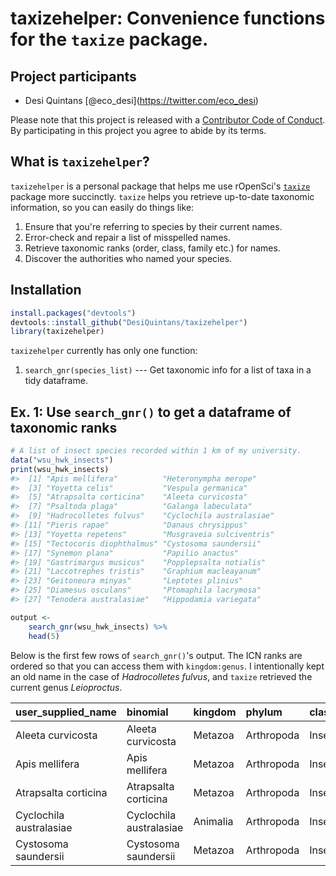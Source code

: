 <!-- README.md is generated from README.Rmd. Please edit that file -->
taxizehelper: Convenience functions for the `taxize` package.
=============================================================

Project participants
--------------------

-   Desi Quintans \[@eco\_desi\](<https://twitter.com/eco_desi>)

Please note that this project is released with a [Contributor Code of Conduct](CONDUCT.md). By participating in this project you agree to abide by its terms.

What is `taxizehelper`?
-----------------------

`taxizehelper` is a personal package that helps me use rOpenSci's [`taxize`](https://ropensci.org/tutorials/taxize_tutorial/) package more succinctly. `taxize` helps you retrieve up-to-date taxonomic information, so you can easily do things like:

1.  Ensure that you're referring to species by their current names.
2.  Error-check and repair a list of misspelled names.
3.  Retrieve taxonomic ranks (order, class, family etc.) for names.
4.  Discover the authorities who named your species.

Installation
------------

``` r
install.packages("devtools")
devtools::install_github("DesiQuintans/taxizehelper")
library(taxizehelper)
```

`taxizehelper` currently has only one function:

1.  `search_gnr(species_list)` --- Get taxonomic info for a list of taxa in a tidy dataframe.

Ex. 1: Use `search_gnr()` to get a dataframe of taxonomic ranks
---------------------------------------------------------------

``` r
# A list of insect species recorded within 1 km of my university.
data("wsu_hwk_insects")
print(wsu_hwk_insects)
#>  [1] "Apis mellifera"          "Heteronympha merope"    
#>  [3] "Yoyetta celis"           "Vespula germanica"      
#>  [5] "Atrapsalta corticina"    "Aleeta curvicosta"      
#>  [7] "Psaltoda plaga"          "Galanga labeculata"     
#>  [9] "Hadrocolletes fulvus"    "Cyclochila australasiae"
#> [11] "Pieris rapae"            "Danaus chrysippus"      
#> [13] "Yoyetta repetens"        "Musgraveia sulciventris"
#> [15] "Tectocoris diophthalmus" "Cystosoma saundersii"   
#> [17] "Synemon plana"           "Papilio anactus"        
#> [19] "Gastrimargus musicus"    "Popplepsalta notialis"  
#> [21] "Laccotrephes tristis"    "Graphium macleayanum"   
#> [23] "Geitoneura minyas"       "Leptotes plinius"       
#> [25] "Diamesus osculans"       "Ptomaphila lacrymosa"   
#> [27] "Tenodera australasiae"   "Hippodamia variegata"

output <- 
    search_gnr(wsu_hwk_insects) %>% 
    head(5)
```

Below is the first few rows of `search_gnr()`'s output. The ICN ranks are ordered so that you can access them with `kingdom:genus`. I intentionally kept an old name in the case of *Hadrocolletes fulvus*, and `taxize` retrieved the current genus *Leioproctus*.

| user\_supplied\_name    | binomial                | kingdom  | phylum     | class   | order       | family    | genus      | superkingdom | superclass | subclass  | infraclass | cohort       | suborder        | infraorder   | superfamily | subfamily    | tribe        | subtribe | subgenus | path                                                                                                                                                                                                                                                                                                          | ranks                                                                                                                                                         |
|:------------------------|:------------------------|:---------|:-----------|:--------|:------------|:----------|:-----------|:-------------|:-----------|:----------|:-----------|:-------------|:----------------|:-------------|:------------|:-------------|:-------------|:---------|:---------|:--------------------------------------------------------------------------------------------------------------------------------------------------------------------------------------------------------------------------------------------------------------------------------------------------------------|:--------------------------------------------------------------------------------------------------------------------------------------------------------------|
| Aleeta curvicosta       | Aleeta curvicosta       | Metazoa  | Arthropoda | Insecta | Hemiptera   | Cicadidae | Aleeta     | Eukaryota    | Hexapoda   | Pterygota | Neoptera   | Paraneoptera | Auchenorrhyncha | Cicadomorpha | Cicadoidea  | Cicadettinae | Taphurini    |          |          | |Eukaryota|Opisthokonta|Metazoa|Eumetazoa|Bilateria|Protostomia|Ecdysozoa|Panarthropoda|Arthropoda|Mandibulata|Pancrustacea|Hexapoda|Insecta|Dicondylia|Pterygota|Neoptera|Paraneoptera|Hemiptera|Auchenorrhyncha|Cicadomorpha|Cicadoidea|Cicadidae|Cicadettinae|Taphurini|Aleeta|Aleeta curvicosta|          | |superkingdom||kingdom||||||phylum|||superclass|class||subclass|infraclass|cohort|order|suborder|infraorder|superfamily|family|subfamily|tribe|genus|species| |
| Apis mellifera          | Apis mellifera          | Metazoa  | Arthropoda | Insecta | Hymenoptera | Apidae    | Apis       | Eukaryota    | Hexapoda   | Pterygota | Neoptera   | Holometabola | Apocrita        | Aculeata     | Apoidea     | Apinae       | Apini        |          |          | |Eukaryota|Opisthokonta|Metazoa|Eumetazoa|Bilateria|Protostomia|Ecdysozoa|Panarthropoda|Arthropoda|Mandibulata|Pancrustacea|Hexapoda|Insecta|Dicondylia|Pterygota|Neoptera|Holometabola|Hymenoptera|Apocrita|Aculeata|Apoidea|Apidae|Apinae|Apini|Apis|Apis mellifera|                                        | |superkingdom||kingdom||||||phylum|||superclass|class||subclass|infraclass|cohort|order|suborder|infraorder|superfamily|family|subfamily|tribe|genus|species| |
| Atrapsalta corticina    | Atrapsalta corticina    | Metazoa  | Arthropoda | Insecta | Hemiptera   | Cicadidae | Atrapsalta | Eukaryota    | Hexapoda   | Pterygota | Neoptera   | Paraneoptera | Auchenorrhyncha | Cicadomorpha | Cicadoidea  | Cicadettinae | Cicadettini  |          |          | |Eukaryota|Opisthokonta|Metazoa|Eumetazoa|Bilateria|Protostomia|Ecdysozoa|Panarthropoda|Arthropoda|Mandibulata|Pancrustacea|Hexapoda|Insecta|Dicondylia|Pterygota|Neoptera|Paraneoptera|Hemiptera|Auchenorrhyncha|Cicadomorpha|Cicadoidea|Cicadidae|Cicadettinae|Cicadettini|Atrapsalta|Atrapsalta corticina| | |superkingdom||kingdom||||||phylum|||superclass|class||subclass|infraclass|cohort|order|suborder|infraorder|superfamily|family|subfamily|tribe|genus|species| |
| Cyclochila australasiae | Cyclochila australasiae | Animalia | Arthropoda | Insecta | Hemiptera   | Cicadidae | Cyclochila |              |            |           |            |              |                 |              | Cicadoidea  |              |              |          |          | |Animalia|Arthropoda|Insecta|Hemiptera|Cicadoidea|Cicadidae|Cyclochila|Cyclochila australasiae|                                                                                                                                                                                                               | |kingdom|phylum|class|order|superfamily|family|genus|species|                                                                                                 |
| Cystosoma saundersii    | Cystosoma saundersii    | Metazoa  | Arthropoda | Insecta | Hemiptera   | Cicadidae | Cystosoma  | Eukaryota    | Hexapoda   | Pterygota | Neoptera   | Paraneoptera | Auchenorrhyncha | Cicadomorpha | Cicadoidea  | Tibicininae  | Hemidictyini |          |          | |Eukaryota|Opisthokonta|Metazoa|Eumetazoa|Bilateria|Protostomia|Ecdysozoa|Panarthropoda|Arthropoda|Mandibulata|Pancrustacea|Hexapoda|Insecta|Dicondylia|Pterygota|Neoptera|Paraneoptera|Hemiptera|Auchenorrhyncha|Cicadomorpha|Cicadoidea|Cicadidae|Tibicininae|Hemidictyini|Cystosoma|Cystosoma saundersii|  | |superkingdom||kingdom||||||phylum|||superclass|class||subclass|infraclass|cohort|order|suborder|infraorder|superfamily|family|subfamily|tribe|genus|species| |

